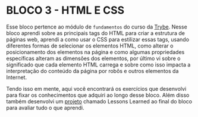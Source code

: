 # BLOCO 3 - HTML E CSS

Esse bloco pertence ao módulo de `fundamentos` do curso da [Trybe](https://www.betrybe.com/). Nesse bloco aprendi sobre as principais tags do HTML para criar a estrutura de páginas web, aprendi a como usar o CSS para estilizar essas tags, usando diferentes formas de selecionar os elementos HTML, como alterar o posicionamento dos elementos na página e como algumas propriedades específicas alteram as dimensões dos elementos, por último vi sobre o significado que cada elemento HTML carrega e sobre como isso impacta a interpretação do conteúdo da página por robôs e outros elementos da Internet.

Tendo isso em mente, aqui você encontrará os exercícios que desenvolvi para fixar os conhecimentos que adquiri ao longo desse bloco. Além disso também desenvolvi um [projeto](https://github.com/Lucas-Almeida-SD/Trybe-Projetos/tree/main/Projeto_1-Lessons-Learned) chamado Lessons Learned ao final do bloco para avaliar tudo o que aprendi.